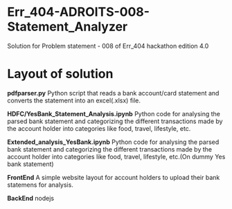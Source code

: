 # Err_404-ADROITS-008-Statement_Analyzer
 Solution for Problem statement - 008 of Err_404 hackathon edition 4.0 
 
 # Layout of solution
 **pdfparser.py**
 Python script that reads a bank account/card statement and converts the statement into an excel(.xlsx) file.
 
 **HDFC/YesBank_Statement_Analysis.ipynb**
 Python code for analysing the parsed bank statement and categorizing the different transactions made by the account holder into categories like food, travel, lifestyle, etc. 
 
 **Extended_analysis_YesBank.ipynb**
 Python code for analysing the parsed bank statement and categorizing the different transactions made by the account holder into categories like food, travel, lifestyle, etc.(On dummy Yes bank statement)
 
 **FrontEnd**
 A simple website layout for account holders to upload their bank statemens for analysis.
 
 **BackEnd** 
 nodejs
